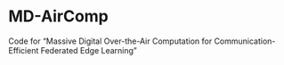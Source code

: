 # MD-AirComp
Code for “Massive Digital Over-the-Air Computation for Communication-Efficient Federated Edge Learning”

